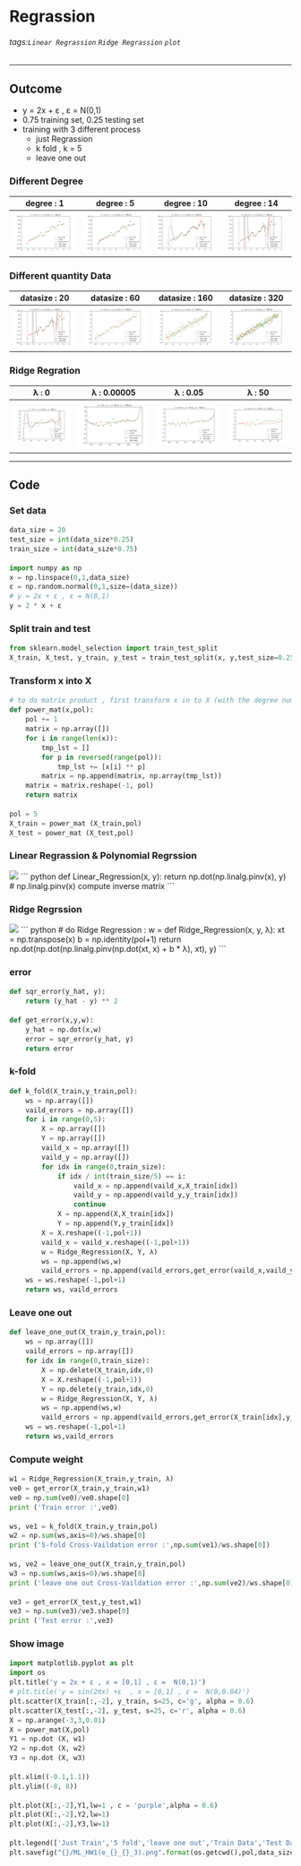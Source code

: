# Regrassion
###### tags:`Linear Regrassion` `Ridge Regrassion` `plot`
---
## Outcome
- y = 2x + ε , ε = N(0,1)
- 0.75 training set, 0.25 testing set
- training with 3 different process
  - just Regrassion
  - k fold , k = 5 
  - leave one out
    
### Different Degree

| degree : 1 | degree : 5 | degree : 10 | degree : 14 | 
| :-----: | :----: | :----: | :----: |
| <img src=https://github.com/wewanadi/Linear_Regrassion/blob/master/picture/b_1.png width="220"> | <img src=https://github.com/wewanadi/Linear_Regrassion/blob/master/picture/ML_HW1(b_5).png width="220"> | <img src=https://github.com/wewanadi/Linear_Regrassion/blob/master/picture/ML_HW1(b_10).png width="220"> | <img src=https://github.com/wewanadi/Linear_Regrassion/blob/master/picture/ML_HW1(b_14).png width="220"> |

### Different quantity  Data

| datasize : 20 | datasize : 60 | datasize : 160 | datasize : 320 | 
| :-----: | :----: | :----: | :----: |
| <img src=https://github.com/wewanadi/Linear_Regrassion/blob/master/picture/ML_HW1(b_14).png width="220"> | <img src=https://github.com/wewanadi/Linear_Regrassion/blob/master/picture/ML_HW1(d_14_60_1).png width="220"> | <img src=https://github.com/wewanadi/Linear_Regrassion/blob/master/picture/ML_HW1(d_14_160_1).png width="220"> | <img src=https://github.com/wewanadi/Linear_Regrassion/blob/master/picture/ML_HW1(d_14_320_1).png width="220"> |

### Ridge Regration

| λ : 0 | λ : 0.00005 | λ : 0.05 | λ : 50 | 
| :-----: | :----: | :----: | :----: |
| <img src=https://github.com/wewanadi/Linear_Regrassion/blob/master/picture/ML_HW1(e_14_20_1).png width="220"> | <img src=https://github.com/wewanadi/Linear_Regrassion/blob/master/picture/ML_HW1(e_14_20_2).png width="220"> | <img src=https://github.com/wewanadi/Linear_Regrassion/blob/master/picture/ML_HW1(e_14_20_3).png width="220"> | <img src=https://github.com/wewanadi/Linear_Regrassion/blob/master/picture/ML_HW1(e_14_20_4).png width="220"> |

---
## Code

### Set data
``` python
data_size = 20
test_size = int(data_size*0.25)
train_size = int(data_size*0.75)

import numpy as np
x = np.linspace(0,1,data_size)
ε = np.random.normal(0,1,size=(data_size))
# y = 2x + ε , ε = N(0,1)
y = 2 * x + ε
```

### Split train and test
``` python
from sklearn.model_selection import train_test_split
X_train, X_test, y_train, y_test = train_test_split(x, y,test_size=0.25,random_state =3 ,shuffle=True)
```

### Transform x into X
``` python
# to do matrix product , first transform x in to X (with the degree number you want)
def power_mat(x,pol):
    pol += 1
    matrix = np.array([])
    for i in range(len(x)):
        tmp_lst = []
        for p in reversed(range(pol)):
            tmp_lst += [x[i] ** p]
        matrix = np.append(matrix, np.array(tmp_lst))
    matrix = matrix.reshape(-1, pol)
    return matrix
 
pol = 5
X_train = power_mat (X_train,pol)
X_test = power_mat (X_test,pol)
```

### Linear Regrassion & Polynomial Regrssion 
<img src="http://chart.googleapis.com/chart?cht=tx&chl= $$ W = X^{-1} $\cdot$ Y $$" style="border:none;">
``` python
def Linear_Regression(x, y):
    return np.dot(np.linalg.pinv(x), y)
    # np.linalg.pinv(x) compute inverse matrix
```

### Ridge Regrssion 
<img src="http://chart.googleapis.com/chart?cht=tx&chl= $$W = (X^TX + $\lambda$ I)^{-1}X^TY$$" style="border:none;">
``` python
# do Ridge Regression : w = 
def Ridge_Regression(x, y, λ):
    xt = np.transpose(x)
    b = np.identity(pol+1)
    return np.dot(np.dot(np.linalg.pinv(np.dot(xt, x) + b * λ), xt), y)
```

### error
``` python
def sqr_error(y_hat, y):
    return (y_hat - y) ** 2

def get_error(x,y,w):
    y_hat = np.dot(x,w)
    error = sqr_error(y_hat, y)
    return error
```

### k-fold
``` python
def k_fold(X_train,y_train,pol):
    ws = np.array([])
    vaild_errors = np.array([])
    for i in range(0,5):
        X = np.array([])
        Y = np.array([])
        vaild_x = np.array([])
        vaild_y = np.array([])
        for idx in range(0,train_size):
            if idx / int(train_size/5) == i:
                vaild_x = np.append(vaild_x,X_train[idx])
                vaild_y = np.append(vaild_y,y_train[idx])
                continue
            X = np.append(X,X_train[idx])
            Y = np.append(Y,y_train[idx])
        X = X.reshape((-1,pol+1))
        vaild_x = vaild_x.reshape((-1,pol+1))
        w = Ridge_Regression(X, Y, λ)
        ws = np.append(ws,w)
        vaild_errors = np.append(vaild_errors,get_error(vaild_x,vaild_y,w))
    ws = ws.reshape(-1,pol+1)
    return ws, vaild_errors
```

### Leave one out
``` python
def leave_one_out(X_train,y_train,pol):
    ws = np.array([])
    vaild_errors = np.array([])
    for idx in range(0,train_size):
        X = np.delete(X_train,idx,0)
        X = X.reshape((-1,pol+1))
        Y = np.delete(y_train,idx,0)
        w = Ridge_Regression(X, Y, λ)
        ws = np.append(ws,w)
        vaild_errors = np.append(vaild_errors,get_error(X_train[idx],y_train[idx],w))
    ws = ws.reshape(-1,pol+1)
    return ws,vaild_errors
```

### Compute weight
```python
w1 = Ridge_Regression(X_train,y_train, λ)
ve0 = get_error(X_train,y_train,w1)
ve0 = np.sum(ve0)/ve0.shape[0]
print ('Train error :',ve0)

ws, ve1 = k_fold(X_train,y_train,pol)
w2 = np.sum(ws,axis=0)/ws.shape[0]
print ('5-fold Cross-Vaildation error :',np.sum(ve1)/ws.shape[0])

ws, ve2 = leave_one_out(X_train,y_train,pol)
w3 = np.sum(ws,axis=0)/ws.shape[0]
print ('leave one out Cross-Vaildation error :',np.sum(ve2)/ws.shape[0])

ve3 = get_error(X_test,y_test,w1)
ve3 = np.sum(ve3)/ve3.shape[0]
print ('Test error :',ve3)
```

### Show image
```python
import matplotlib.pyplot as plt
import os
plt.title('y = 2x + ε , x = [0,1] , ε =  N(0,1)')
# plt.title('y = sin(2πx) +ε  , x = [0,1] , ε =  N(0,0.04)')
plt.scatter(X_train[:,-2], y_train, s=25, c='g', alpha = 0.6)
plt.scatter(X_test[:,-2], y_test, s=25, c='r', alpha = 0.6)
X = np.arange(-3,3,0.01)
X = power_mat(X,pol)
Y1 = np.dot (X, w1)
Y2 = np.dot (X, w2)
Y3 = np.dot (X, w3)

plt.xlim((-0.1,1.1))
plt.ylim((-8, 8))

plt.plot(X[:,-2],Y1,lw=1 , c = 'purple',alpha = 0.6)
plt.plot(X[:,-2],Y2,lw=1)
plt.plot(X[:,-2],Y3,lw=1)

plt.legend(['Just Train','5 fold','leave one out','Train Data','Test Data'], loc='lower right')
plt.savefig("{}/ML_HW1(e_{}_{}_3).png".format(os.getcwd(),pol,data_size),dpi=1000)
```
